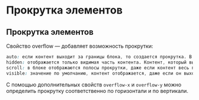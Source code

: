 # Прокрутка элементов

## Прокрутка элементов

Свойство overflow — добавляет возможность прокрутки:

```css
auto: если контент выходит за границы блока, то создается прокрутка. В остальных случаях полосы прокрутки не отображаются
hidden: отображается только видимая часть контента. Контент, который выходит за границы блока, не отображается, а полосы прокрутки не создаются
scroll: в блоке отображаются полосы прокрутки, даже если контент весь помещается в границах блока, и таких полос прокрутки не требуется
visible: значение по умолчанию, контент отображается, даже если он выходит за границы блока
```

С помощью дополнительных свойств `overflow-x` и `overflow-y` можно определить прокрутку соответственно по горизонтали и по вертикали.
